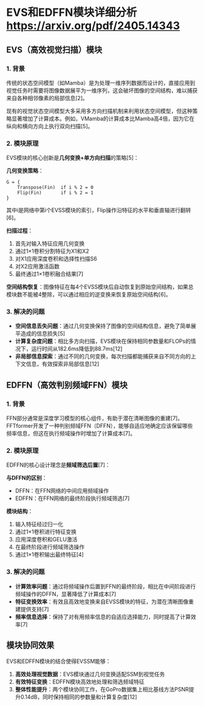 # EVS和EDFFN模块详细分析 https://arxiv.org/pdf/2405.14343

## EVS（高效视觉扫描）模块

### 1. 背景
传统的状态空间模型（如Mamba）是为处理一维序列数据而设计的，直接应用到视觉任务时需要将图像数据展平为一维序列，这会破坏图像的空间结构，难以捕获来自各种相邻像素的局部信息[2]。

现有的视觉状态空间模型大多采用多方向扫描机制来利用状态空间模型，但这种策略显著增加了计算成本。例如，VMamba的计算成本比Mamba高4倍，因为它在纵向和横向方向上执行双向扫描[5]。

### 2. 模块原理
EVS模块的核心创新是**几何变换+单方向扫描**的策略[5]：

**几何变换策略**：
```
G = {
    Transpose(Fin)  if i % 2 = 0
    Flip(Fin)       if i % 2 = 1
}
```
其中i是网络中第i个EVSS模块的索引，Flip操作沿特征的水平和垂直轴进行翻转[6]。

**扫描过程**：
1. 首先对输入特征应用几何变换
2. 通过1×1卷积分割特征为X1和X2
3. 对X1应用深度卷积和选择性扫描S6
4. 对X2应用激活函数
5. 最终通过1×1卷积融合结果[7]

**空间结构恢复**：图像特征在每4个EVSS模块后自动恢复到原始空间结构，如果总模块数不能被4整除，可以通过相应的逆变换来恢复原始空间结构[6]。

### 3. 解决的问题
- **空间信息丢失问题**：通过几何变换保持了图像的空间结构信息，避免了简单展平造成的信息损失[5]
- **计算复杂度问题**：相比多方向扫描，EVS模块在保持相同参数量和FLOPs的情况下，运行时间从182.6ms降低到88.7ms[12]
- **非局部信息探索**：通过不同的几何变换，每次扫描都能捕获来自不同方向的上下文信息，有效探索非局部信息[12]

## EDFFN（高效判别频域FFN）模块

### 1. 背景
FFN部分通常是深度学习模型的核心组件，有助于潜在清晰图像的重建[7]。FFTformer开发了一种判别频域FFN（DFFN），能够自适应地确定应该保留哪些频率信息，但这在执行频域操作时增加了计算成本[7]。

### 2. 模块原理
EDFFN的核心设计理念是**频域筛选后置**[7]：

**与DFFN的区别**：
- DFFN：在FFN网络的中间应用频域操作
- EDFFN：在FFN网络的最终阶段执行频域筛选[7]

**模块结构**：
1. 输入特征经过归一化
2. 通过1×1卷积进行特征变换
3. 应用深度卷积和GELU激活
4. 在最终阶段进行频域筛选操作
5. 通过1×1卷积输出最终特征[4]

### 3. 解决的问题
- **计算效率问题**：通过将频域操作后置到FFN的最终阶段，相比在中间阶段进行频域操作的DFFN，显著降低了计算成本[7]
- **特征变换效率**：有效且高效地变换来自EVSS模块的特征，为潜在清晰图像重建提供支持[7]
- **频率信息选择**：保持了对有用频率信息的自适应选择能力，同时提高了计算效率[7]

## 模块协同效果

EVS和EDFFN模块的结合使得EVSSM能够：
1. **高效处理视觉数据**：EVS模块通过几何变换适配SSM到视觉任务
2. **有效特征变换**：EDFFN模块高效地处理和筛选频域特征
3. **整体性能提升**：两个模块协同工作，在GoPro数据集上相比基线方法PSNR提升0.14dB，同时保持相同的参数量和计算复杂度[12]